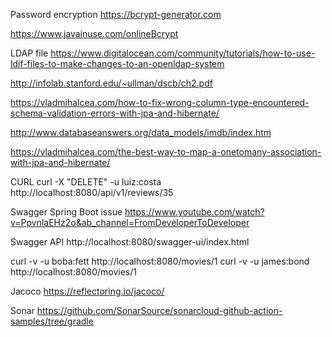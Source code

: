 Password encryption
https://bcrypt-generator.com

https://www.javainuse.com/onlineBcrypt

LDAP file
https://www.digitalocean.com/community/tutorials/how-to-use-ldif-files-to-make-changes-to-an-openldap-system

http://infolab.stanford.edu/~ullman/dscb/ch2.pdf

https://vladmihalcea.com/how-to-fix-wrong-column-type-encountered-schema-validation-errors-with-jpa-and-hibernate/

http://www.databaseanswers.org/data_models/imdb/index.htm

https://vladmihalcea.com/the-best-way-to-map-a-onetomany-association-with-jpa-and-hibernate/


CURL
curl -X "DELETE" -u luiz:costa http://localhost:8080/api/v1/reviews/35

Swagger Spring Boot issue
https://www.youtube.com/watch?v=PpvnlaEHz2o&ab_channel=FromDeveloperToDeveloper

Swagger API
http://localhost:8080/swagger-ui/index.html



curl -v -u boba:fett http://localhost:8080/movies/1
curl -v -u james:bond http://localhost:8080/movies/1


Jacoco
https://reflectoring.io/jacoco/

Sonar
https://github.com/SonarSource/sonarcloud-github-action-samples/tree/gradle